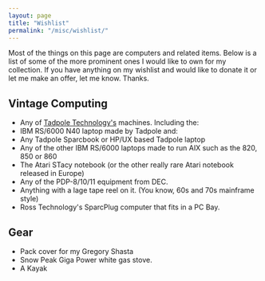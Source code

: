 ```yaml
---
layout: page
title: "Wishlist"
permalink: "/misc/wishlist/"
---
```


Most of the things on this page are computers and
related items.  Below is a list of some of the more
prominent ones I would like to own for my collection.  If you have
anything on my wishlist and would like to donate it or let me make an offer,
let me know.  Thanks.

Vintage Computing
-----------------

 * Any of [Tadpole Technology's](http://www.tadpole.com) machines.  Including the:
 * IBM RS/6000 N40 laptop made by Tadpole and:
 * Any Tadpole Sparcbook or HP/UX based Tadpole laptop
 * Any of the other IBM RS/6000 laptops made to run AIX such as the 820, 850 or 860
 * The Atari STacy notebook (or the other really rare Atari notebook released in Europe)
 * Any of the PDP-8/10/11 equipment from DEC.
 * Anything with a lage tape reel on it.  (You know, 60s and 70s mainframe style)
 * Ross Technology's SparcPlug computer that fits in a PC Bay.

Gear
----

 * Pack cover for my Gregory Shasta
 * Snow Peak Giga Power white gas stove.
 * A Kayak
